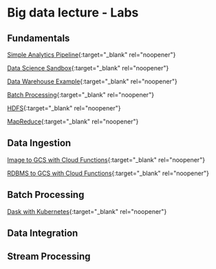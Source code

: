 # Big data lecture - Labs
## Fundamentals
[Simple Analytics Pipeline](https://pkuep.github.io/pk-bigdata/fundamentals_simple_analytics_pipeline){:target="_blank" rel="noopener"}

[Data Science Sandbox](https://pkuep.github.io/pk-bigdata/fundamentals_data_science_sandbox){:target="_blank" rel="noopener"}

[Data Warehouse Example](https://pkuep.github.io/pk-bigdata/fundamentals_data_warehouse_example){:target="_blank" rel="noopener"}

[Batch Processing](https://pkuep.github.io/pk-bigdata/fundamentals_batch_processing){:target="_blank" rel="noopener"}

[HDFS](https://pkuep.github.io/pk-bigdata/fundamentals_hdfs){:target="_blank" rel="noopener"}

[MapReduce](https://pkuep.github.io/pk-bigdata/fundamentals_mapreduce){:target="_blank" rel="noopener"}

## Data Ingestion

[Image to GCS with Cloud Functions](https://pkuep.github.io/pk-bigdata/batch_ingestion_cloudfunctionimage){:target="_blank" rel="noopener"}

[RDBMS to GCS with Cloud Functions](https://pkuep.github.io/pk-bigdata/batch_ingestion_cloudfunctionrdbms){:target="_blank" rel="noopener"}

## Batch Processing

[Dask with Kubernetes](https://pkuep.github.io/pk-bigdata/batch_processing_dask){:target="_blank" rel="noopener"}

## Data Integration

## Stream Processing
